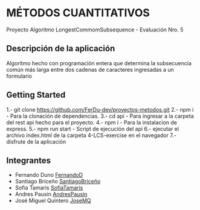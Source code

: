 # MÉTODOS CUANTITATIVOS

Proyecto Algoritmo LongestCommomSubsequence - Evaluación Nro. 5

## Descripción de la aplicación

Algoritmo hecho con programación entera que determina la subsecuencia común más larga entre dos cadenas de caracteres ingresadas a un formulario

## Getting Started

1.- git clone https://github.com/FerDu-dev/proyectos-metodos.git
2.- npm i - Para la clonación de dependencias.
3.- cd api - Para ingresar a la carpeta del rest api hecho para el proyecto.
4.- npm i - Para la instalacion de express.
5.- npm run start - Script de ejecución del api
6.- ejecutar el archivo index.html de la carpeta 4-LCS-exercise en el navegador
7.- disfrute de la aplicación

## Integrantes

- Fernando Duno [FernandoD](https://github.com/FerDu-dev)
- Santiago Briceño [SantiagoBriceño](https://github.com/SantiagoBriceno)
- Sofia Tamaris [SofiaTamaris](https://github.com/Sofiatamaris)
- Andres Pausín [AndresPausin](https://github.com/andrespausin)
- José Miguel Quintero [JoseMQ](https://github.com/Josemq24)